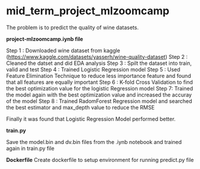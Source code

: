 # mid_term_project_mlzoomcamp

The problem is to predict the quality of wine datasets.

**project-mlzoomcamp.iynb file**

Step 1 : Downloaded wine dataset from kaggle (https://www.kaggle.com/datasets/yasserh/wine-quality-dataset)
Step 2 : Cleaned the datset and did EDA analysis
Step 3 : Spilt the dataset into train, valid and test
Step 4 : Trained Logistic Regression model
Step 5 : Used Feature Elimination Technique to reduce less importance feature and found that all features are equally important
Step 6 : K-fold Cross Validation to find the best optimization value for the logistic Regression model
Step 7: Trained the model again with the best optimization value and increased the accuray of the model
Step 8 : Trained RadomForest Regression model and searched the best estimator and max_depth value to reduce the RMSE

Finally it was found that Logistic Regression Model performed better.

**train.py**

Save the model.bin and dv.bin files from the .iynb notebook and trained again in train.py file

**Dockerfile**
Create dockerfile to setup environment for running predict.py file




